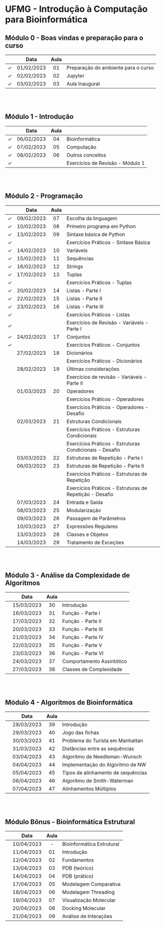 # UFMG - Introdução à Computação para Bioinformática

## Módulo 0 - Boas vindas e preparação para o curso

|   | Data | Aula |    |
|:---:|:---:|:---:|:---|
| &check; | 01/02/2023 | 01 | Preparação do ambiente para o curso |
| &check; | 02/02/2023 | 02 | Jupyter |
| &check; | 03/02/2023 | 03 | Aula Inaugural |

<br><br>



## Módulo 1 - Introdução

|   | Data | Aula |    |
|:---:|:---:|:---:|:---|
| &check; | 06/02/2023 | 04 | Bioinformática |
| &check; | 07/02/2023 | 05 | Computação |
| &check; | 08/02/2023 | 06 | Outros conceitos |
| &check; |  |  | Exercícios de Revisão - Módulo 1 |

<br><br>



## Módulo 2 - Programação

|   | Data | Aula |    |
|:---:|:---:|:---:|:---|
| &check; | 09/02/2023 | 07 | Escolha da linguagem |
| &check; | 10/02/2023 | 08 | Primeiro programa em Python |
| &check; | 13/02/2023 | 09 | Sintaxe básica de Python |
| &check; |  |  | Exercícios Práticos - Sintaxe Básica |
| &check; | 14/02/2023 | 10 | Variáveis |
| &check; | 15/02/2023 | 11 | Sequências |
| &check; | 16/02/2023 | 12 | Strings |
| &check; | 17/02/2023 | 13 | Tuplas |
| &check; |  |  | Exercícios Práticos - Tuplas |
| &check; | 20/02/2023 | 14 | Listas - Parte I |
| &check; | 22/02/2023 | 15 | Listas - Parte II |
| &check; | 23/02/2023 | 16 | Listas - Parte III |
| &check; |  |  | Exercícios Práticos - Listas |
| &check; |  |  | Exercícios de Revisão - Variáveis - Parte I |
| &check; | 24/02/2023 | 17 | Conjuntos |
| &check; |  |  | Exercícios Práticos - Conjuntos |
|  | 27/02/2023 | 18 | Dicionários |
|  |  |  | Exercícios Práticos - Dicionários |
|  | 28/02/2023 | 19 | Últimas considerações |
|  |  |  | Exercícios de revisão - Variáveis - Parte II |
|  | 01/03/2023 | 20 | Operadores |
|  |  |  | Exercícios Práticos - Operadores |
|  |  |  | Exercícios Práticos - Operadores - Desafio |
|  | 02/03/2023 | 21 | Estruturas Condicionais |
|  |  |  | Exercícios Práticos - Estruturas Condicionais |
|  |  |  | Exercícios Práticos - Estruturas Condicionais - Desafio |
|  | 03/03/2023 | 22 | Estruturas de Repetição - Parte I |
|  | 06/03/2023 | 23 | Estruturas de Repetição - Parte II |
|  |  |  | Exercícios Práticos - Estruturas de Repetição |
|  |  |  | Exercícios Práticos - Estruturas de Repetição - Desafio |
|  | 07/03/2023 | 24 | Entrada e Saída |
|  | 08/03/2023 | 25 | Modularização |
|  | 09/03/2023 | 26 | Passagem de Parâmetros |
|  | 10/03/2023 | 27 | Expressões Regulares |
|  | 13/03/2023 | 28 | Classes e Objetos |
|  | 14/03/2023 | 29 | Tratamento de Exceções |

<br><br>



## Módulo 3 - Análise da Complexidade de Algoritmos

|   | Data | Aula |    |
|:---:|:---:|:---:|:---|
|  | 15/03/2023 | 30 | Introdução |
|  | 16/03/2023 | 31 | Função - Parte I |
|  | 17/03/2023 | 32 | Função - Parte II |
|  | 20/03/2023 | 33 | Função - Parte III |
|  | 21/03/2023 | 34 | Função - Parte IV |
|  | 22/03/2023 | 35 | Função - Parte V |
|  | 23/03/2023 | 36 | Função - Parte VI |
|  | 24/03/2023 | 37 | Comportamento Assintótico |
|  | 27/03/2023 | 38 | Classes de Complexidade |

<br><br>



## Módulo 4 - Algoritmos de Bioinformática

|   | Data | Aula |    |
|:---:|:---:|:---:|:---|
|  | 28/03/2023 | 39 | Introdução |
|  | 29/03/2023 | 40 | Jogo das fichas |
|  | 30/03/2023 | 41 | Problema do Turista em Manhattan |
|  | 31/03/2023 | 42 | Distâncias entre as sequências |
|  | 03/04/2023 | 43 | Algoritmo de Needleman-Wunsch |
|  | 04/04/2023 | 44 | Implementação do Algoritmo de NW |
|  | 05/04/2023 | 45 | Tipos de alinhamento de sequências |
|  | 06/04/2023 | 46 | Algoritmo de Smith-Waterman |
|  | 07/04/2023 | 47 | Alinhamentos Múltiplos |

<br><br>



## Módulo Bônus - Bioinformática Estrutural

|   | Data | Aula |    |
|:---:|:---:|:---:|:---|
|  | 10/04/2023 | - | Bioinformática Estrutural |
|  | 11/04/2023 | 01 | Introdução |
|  | 12/04/2023 | 02 | Fundamentos |
|  | 13/04/2023 | 03 | PDB (teórico) |
|  | 14/04/2023 | 04 | PDB (prático) |
|  | 17/04/2023 | 05 | Modelagem Comparativa |
|  | 18/04/2023 | 06 | Modelagem Threading |
|  | 19/04/2023 | 07 | Visualização Molecular |
|  | 20/04/2023 | 08 | Docking Molecular |
|  | 21/04/2023 | 09 | Análise de Interações |